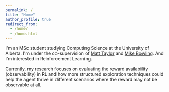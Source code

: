 ```yaml
---
permalink: /
title: "Home"
author_profile: true
redirect_from: 
  - /home/
  - /home.html
---
```


I'm an MSc student studying Computing Science at the University of Alberta. I'm under the co-supervision of 
[Matt Taylor](https://drmatttaylor.net/) and [Mike Bowling](http://webdocs.cs.ualberta.ca/~bowling/).
And I'm interested in Reinforcement Learning.

Currently, my research focuses on evaluating the reward availability (observability) in RL and how more structured exploration techniques could help the agent thrive in different scenarios where the reward may not be observable at all.
